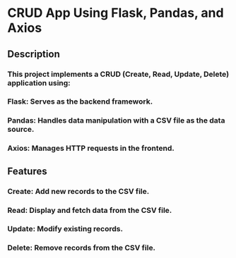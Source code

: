 # CRUD App Using Flask, Pandas, and Axios
## Description
### This project implements a CRUD (Create, Read, Update, Delete) application using:

### Flask: Serves as the backend framework.
### Pandas: Handles data manipulation with a CSV file as the data source.
### Axios: Manages HTTP requests in the frontend.
## Features
### Create: Add new records to the CSV file.
### Read: Display and fetch data from the CSV file.
### Update: Modify existing records.
### Delete: Remove records from the CSV file.
